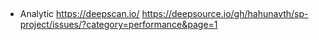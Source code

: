 ##

- Analytic
  https://deepscan.io/
  https://deepsource.io/gh/hahunavth/sp-project/issues/?category=performance&page=1

<!-- -r dotenv-flow/config -->
